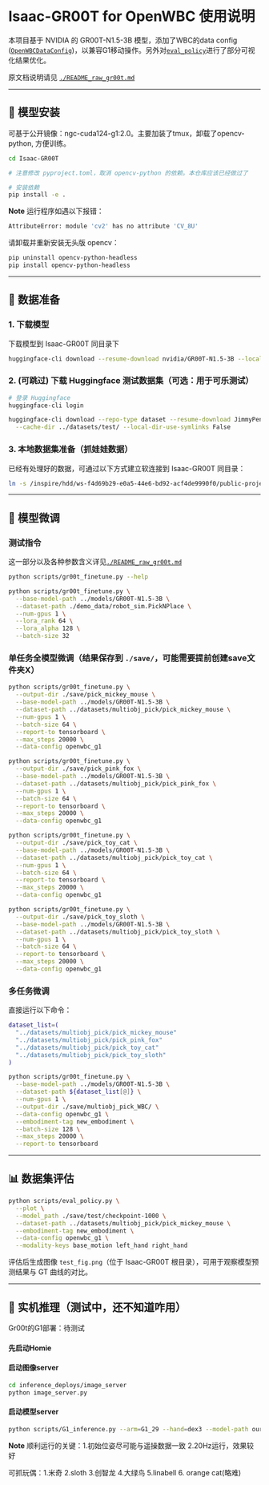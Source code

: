 # Isaac-GR00T for OpenWBC 使用说明

本项目基于 NVIDIA 的 GR00T-N1.5-3B 模型，添加了WBC的data config ([`OpenWBCDataConfig`](./gr00t/experiment/data_config.py))，以兼容G1移动操作。另外对[`eval_policy`](./scripts/eval_policy.py)进行了部分可视化结果优化。

原文档说明请见 [`./README_raw_gr00t.md`](./README_raw_gr00t.md)

---

## 🔧 模型安装

可基于公开镜像：ngc-cuda124-g1:2.0。主要加装了tmux，卸载了opencv-python, 方便训练。
```bash
cd Isaac-GR00T

# 注意修改 pyproject.toml，取消 opencv-python 的依赖。本仓库应该已经做过了

# 安装依赖
pip install -e .
```
**Note** 运行程序如遇以下报错：
```bash
AttributeError: module 'cv2' has no attribute 'CV_8U'
```
请卸载并重新安装无头版 opencv：
```bash
pip uninstall opencv-python-headless
pip install opencv-python-headless
```

---

## 📁 数据准备

### 1. 下载模型

下载模型到 Isaac-GR00T 同目录下
```bash
huggingface-cli download --resume-download nvidia/GR00T-N1.5-3B --local-dir ../models/GR00T-N1.5-3B/
```

### 2. (可跳过) 下载 Huggingface 测试数据集（可选：用于可乐测试）

```bash
# 登录 Huggingface
huggingface-cli login

huggingface-cli download --repo-type dataset --resume-download JimmyPeng02/pick_cola_gr00t4 \
  --cache-dir ../datasets/test/ --local-dir-use-symlinks False
```

### 3. 本地数据集准备（抓娃娃数据）

已经有处理好的数据，可通过以下方式建立软连接到 Isaac-GR00T 同目录：
```bash
ln -s /inspire/hdd/ws-f4d69b29-e0a5-44e6-bd92-acf4de9990f0/public-project/wuyuxuan-240108110054/EAhw/datasets/multiobj_pick ../datasets/
```

---

## 🧠 模型微调

### 测试指令

这一部分以及各种参数含义详见[`./README_raw_gr00t.md`](./README_raw_gr00t.md)
```bash
python scripts/gr00t_finetune.py --help

python scripts/gr00t_finetune.py \
  --base-model-path ../models/GR00T-N1.5-3B \
  --dataset-path ./demo_data/robot_sim.PickNPlace \
  --num-gpus 1 \
  --lora_rank 64 \
  --lora_alpha 128 \
  --batch-size 32
```

### 单任务全模型微调（结果保存到 `./save/`，可能需要提前创建save文件夹X）

```bash
python scripts/gr00t_finetune.py \
  --output-dir ./save/pick_mickey_mouse \
  --base-model-path ../models/GR00T-N1.5-3B \
  --dataset-path ../datasets/multiobj_pick/pick_mickey_mouse \
  --num-gpus 1 \
  --batch-size 64 \
  --report-to tensorboard \
  --max_steps 20000 \
  --data-config openwbc_g1

python scripts/gr00t_finetune.py \
  --output-dir ./save/pick_pink_fox \
  --base-model-path ../models/GR00T-N1.5-3B \
  --dataset-path ../datasets/multiobj_pick/pick_pink_fox \
  --num-gpus 1 \
  --batch-size 64 \
  --report-to tensorboard \
  --max_steps 20000 \
  --data-config openwbc_g1

python scripts/gr00t_finetune.py \
  --output-dir ./save/pick_toy_cat \
  --base-model-path ../models/GR00T-N1.5-3B \
  --dataset-path ../datasets/multiobj_pick/pick_toy_cat \
  --num-gpus 1 \
  --batch-size 64 \
  --report-to tensorboard \
  --max_steps 20000 \
  --data-config openwbc_g1

python scripts/gr00t_finetune.py \
  --output-dir ./save/pick_toy_sloth \
  --base-model-path ../models/GR00T-N1.5-3B \
  --dataset-path ../datasets/multiobj_pick/pick_toy_sloth \
  --num-gpus 1 \
  --batch-size 64 \
  --report-to tensorboard \
  --max_steps 20000 \
  --data-config openwbc_g1
```

### 多任务微调

直接运行以下命令：
```bash
dataset_list=(
  "../datasets/multiobj_pick/pick_mickey_mouse"
  "../datasets/multiobj_pick/pick_pink_fox"
  "../datasets/multiobj_pick/pick_toy_cat"
  "../datasets/multiobj_pick/pick_toy_sloth"
)

python scripts/gr00t_finetune.py \
  --base-model-path ../models/GR00T-N1.5-3B \
  --dataset-path ${dataset_list[@]} \
  --num-gpus 1 \
  --output-dir ./save/multiobj_pick_WBC/ \
  --data-config openwbc_g1 \
  --embodiment-tag new_embodiment \
  --batch-size 128 \
  --max_steps 20000 \
  --report-to tensorboard
```

---

## 📊 数据集评估

```bash
python scripts/eval_policy.py \
  --plot \
  --model_path ./save/test/checkpoint-1000 \
  --dataset-path ../datasets/multiobj_pick/pick_mickey_mouse \
  --embodiment-tag new_embodiment \
  --data-config openwbc_g1 \
  --modality-keys base_motion left_hand right_hand
```

评估后生成图像 `test_fig.png`（位于 Isaac-GR00T 根目录），可用于观察模型预测结果与 GT 曲线的对比。

---

## 🤖 实机推理（测试中，还不知道咋用）

Gr00t的G1部署：待测试
#### 先启动Homie

#### 启动图像server
```bash
cd inference_deploys/image_server
python image_server.py
```
#### 启动模型server
```bash
python scripts/G1_inference.py --arm=G1_29 --hand=dex3 --model-path our_model --goal pick_mickey_mouse --frequency 20 --vis --filt
```
**Note** 顺利运行的关键：1.初始位姿尽可能与遥操数据一致 2.20Hz运行，效果较好

可抓玩偶：1.米奇 2.sloth 3.创智龙 4.大绿鸟 5.linabell 6. orange cat(略难)


